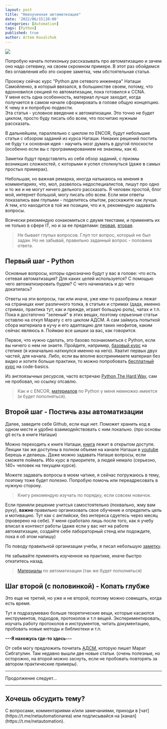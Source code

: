 ```yaml
---
layout: post
title: "Неизученная автоматизация"
date: '2022/06/15|20:00'
categories: [Automation]
tags: [Python]
published: true
author: Artem Kovalchuk
---
```


<img src="https://woohung.github.io/assets/images/automation.jpg">

Попробую начать потихоньку рассказывать про автоматизацию и зачем оно надо сетевику, на своем скромном примере. В этот раз обойдемся без оглавления ибо это скорее заметка, чем обстоятельная статья.  

Прохожу сейчас курс "Python для сетевого инженера" Наташи Самойленко, в который ввязался, в большинстве своем, потому, что вдохновился секцией по автоматизации, пока готовился к CCNA.  
У меня есть одна особенность, материал лучше заходит, когда получается в самом начале сформировать в голове общую концепцию. К чему я и попробую подвести.  
Эта статья - условное введение к автоматизации. Это точно не будет циклом, просто буду писать обо всем, что посчитаю нужным рассказать.  

В дальнейшем, параллельно с циклом по ENCOR, будут небольшие статьи с обзором заданий из курса Наташи. Никаких решений постить не буду т.к основная идея - научить мозг думать в другой плоскости (особенно если вы с программированием не знакомы, как я).  

Заметки будут представлять из себя обзор заданий, с призмы возникших сложностей, с которыми я успел столкнуться (даже в самых простых примерах).  

Небольшая, но важная ремарка, иногда натыкаюсь на мнения в комментариях, что, мол, развелось недоспециалистов, пишут про одно и то же и не могут ничего дельного рассказать. Я человек простой, блог мой, интернет большой, могу писать обо всем. Если мои ответы показались вам глупыми - поделитесь опытом, расскажите как лучше. А тем, кто находится в той же позиции, что и я, рекомендую задавать вопросы.  

Всячески рекомендую ознакомиться с двумя текстами, и применять их не только в сфере IT, но и за ее пределами: [первая](https://habr.com/ru/post/460221/), [вторая](https://ru.stackoverflow.com/help/how-to-ask).  

> Не бывает глупых вопросов. Глуп тот вопрос, который не был задан. Но не забывай, правильно заданный вопрос - половина ответа.

## Первый шаг - Python
Основные вопросы, которы однозначно будут у вас в голове: что есть сетевая автоматизация? Для каких целей используется? С помощью чего автоматизировать будем? С чего начиналась и до чего докатилась?  

Ответы на эти вопросы, так или иначе, уже кем-то разобраны и лежат на страницах книг различного толка, в статьях и стримах (дада, именно стримах, практика тут, как и прежде, играет большую роль), чатах и т.п.  
Пока я достаточно "зеленый" в этих вещах, поэтому серьезные статьи оставлю на откуп Марату с его циклом АДСМ. А сам займусь попыткой сбора материала в кучу и его адаптацию для таких неофитов, каким сейчас являюсь я. Поймаю все шишки за вас, как говорится.  

Первое, что нужно сделать, это базово познакомиться с Python, если вы ничего о нем не знаете. Пройдите, например, [базовый курс](https://stepik.org/course/67/info) на степике (я изначально наткнулся именно на него). Хватит первых двух частей, для начала. Либо, если вы вполне воспринимаете материал без видео и хотите больше практики, то можно попробовать [бесплатный курс](https://ru.code-basics.com/languages/python) на code-basics.  

Из англоязычных ресурсов, часто встречаю [Python The Hard Way](https://learnpythonthehardway.org/python3/?__s=94vd8nkdui77q2u34fpz), сам не пробовал, но ссылку отсавлю.  

> Как и с ENCOR, [материалов](https://disk.yandex.ru/d/SSY0Wy-gzbVxQw) по Python у меня немножко имеется (и будет пополняться).

## Второй шаг - Постичь азы автоматизации
Далее, заведите себе Github, если еще нет. Поможет хранить код в одном месте и удобно взаимодействовать с ним локально. (про основы git есть в книге Наташи)  

Можно переходить к книге Наташи, [книга](https://pyneng.readthedocs.io/ru/latest/contents.html) лежит в открытом доступе.  
Лекции так же доступны в полном объеме на канале Наташи в [youtube](https://www.youtube.com/playlist?list=PLah0HUih_ZRljCWNZp2N-YBVkgxiJZWEY)  
Берешь и делаешь. Даже можно задавать Наташе вопросы, если сможете поймать. Ибо курс в приоритете, а людей немало (серьезно, 140+ человек на текущем курсе).  

Можете задавать вопросы в моем чатике, я сейчас погружаюсь в тему, поэтому тоже будет полезно. Попробую помочь или переадресовать в нужную сторону.  

> Книгу рекомендую изучать по порядку, если совсем новичок.

Если приняли решение учитсья самостоятельно (похвально, жму вам руку), **важно** правильно организовать свое обучение и определить цель и мотивацию. Тут как с английски, без интереса сдуетесь через месяц (проверено на себе). У меня сработало лишь после того, как я учебу вписал в контекст работы (даже если у вас нет на работе автоматизации, создайте себе лабораторный стенд или подождите, пока я об этом напишу)  

По поводу правильной организации учебы, я писал небольшую [заметку](https://woohung.github.io/time-management/2022/02/03/Тайм-Менеджмент-ч3-Активное-обучение.html).  

Не забывайте применять изученное на практике, иначе быстро откатитесь назад.  

> [Материалы](https://disk.yandex.ru/d/TFskQuKdk3eUfg) по автоматизации (так же будет пополняться)

## Шаг второй (с половинкой) - Копать глубже
Это еще не третий, но уже и не второй, поэтому можно совмщать, когда есть время.  

Тут я подразумеваю больше теоретические вещи, которые касаются инструментов, подходов, протоколов и т.п вещей.
Экспериментировать, изучать работу протоколов и инструментов, читать документацию, пробовать новые методы и библиотеки и т.п.  

**---Я нахожусь где-то здесь---**  

От себя могу предложить почитать [АДСМ](https://linkmeup.ru/adsm/), которую пишет Марат Сибгатулин. Там недавно вышли две новые статьи. (очень полезные, но осторожно, на второй можно заснуть, если не пробовать повторять за автором практические примеры).  

<hr>
<p></p>
Продолжение следует...
<p></p>
<hr>
<h2>Хочешь обсудить тему?</h2>
С вопросами, комментариями и/или замечаниями, приходи в [чат](https://t.me/netautomationarea) или подписывайся на [канал](https://t.me/netautomation).